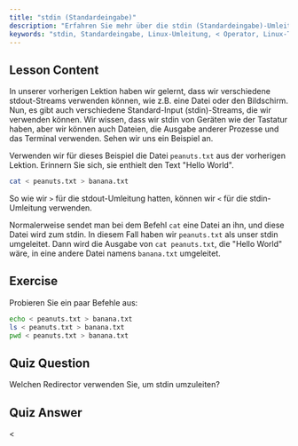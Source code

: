 ```yaml
---
title: "stdin (Standardeingabe)"
description: "Erfahren Sie mehr über die stdin (Standardeingabe)-Umleitung in Linux. Verstehen Sie, wie der Operator '<' mit Dateien und Befehlen verwendet wird. Entdecken Sie praktische Beispiele und verbessern Sie Ihre Linux-Kommandozeilenkenntnisse."
keywords: "stdin, Standardeingabe, Linux-Umleitung, < Operator, Linux-Tutorial, Kommandozeile, Anfänger, Anleitung"
---
```


## Lesson Content

In unserer vorherigen Lektion haben wir gelernt, dass wir verschiedene stdout-Streams verwenden können, wie z.B. eine Datei oder den Bildschirm. Nun, es gibt auch verschiedene Standard-Input (stdin)-Streams, die wir verwenden können. Wir wissen, dass wir stdin von Geräten wie der Tastatur haben, aber wir können auch Dateien, die Ausgabe anderer Prozesse und das Terminal verwenden. Sehen wir uns ein Beispiel an.

Verwenden wir für dieses Beispiel die Datei `peanuts.txt` aus der vorherigen Lektion. Erinnern Sie sich, sie enthielt den Text "Hello World".

```bash
cat < peanuts.txt > banana.txt
```

So wie wir `>` für die stdout-Umleitung hatten, können wir `<` für die stdin-Umleitung verwenden.

Normalerweise sendet man bei dem Befehl `cat` eine Datei an ihn, und diese Datei wird zum stdin. In diesem Fall haben wir `peanuts.txt` als unser stdin umgeleitet. Dann wird die Ausgabe von `cat peanuts.txt`, die "Hello World" wäre, in eine andere Datei namens `banana.txt` umgeleitet.

## Exercise

Probieren Sie ein paar Befehle aus:

```bash
echo < peanuts.txt > banana.txt
ls < peanuts.txt > banana.txt
pwd < peanuts.txt > banana.txt
```

## Quiz Question

Welchen Redirector verwenden Sie, um stdin umzuleiten?

## Quiz Answer

<
